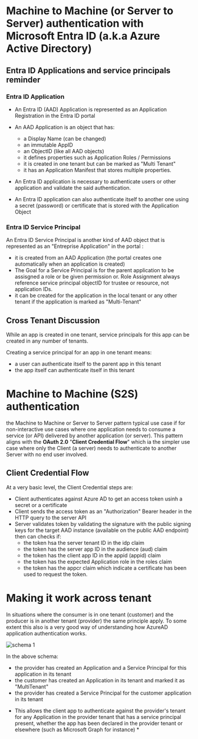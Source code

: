 # Machine to Machine (or Server to Server) authentication with Microsoft Entra ID (a.k.a Azure Active Directory)

## Entra ID Applications and service principals reminder

### Entra ID Application

- An Entra ID (AAD) Application is represented as an Application Registration in the Entra ID portal
- An AAD Application is an object that has:
  - a Display Name (can be changed)
  - an immutable AppID
  - an ObjectID (like all AAD objects)
  - it defines  properties such as Application Roles / Permissions
  - it is created in one tenant but can be marked as "Multi Tenant"
  - it has an Application Manifest that stores multiple  properties.

- An Entra ID application is necessary  to authenticate users or other application and validate the said authentication.
- An  Entra ID application can also authenticate itself to another one using a secret (password) or certificate that is stored with the Application Object

### Entra ID Service Principal

An Entra ID Service Principal is another kind of AAD object that is represented as an "Entreprise Application" in the portal :
- it is created from an AAD Application (the portal creates one automatically when an application is created)
- The Goal for a Service Principal is for the parent application to be assisgned a role or be given permission or. Role Assignment always reference service principal objectID for trustee or resource, not application IDs.
- it can be created for the application in the local tenant or any other tenant if the application is marked as "Multi-Tenant"

## Cross Tenant Discussion

While an app is created in one tenant, service principals for this app can be created in any number of tenants.

Creating a service principal for an app in one tenant means:
- a user can authenticate itself to the parent app in this tenant
- the app itself can authenticate itself in this tenant

# Machine to Machine (S2S) authentication 

the Machine to Machine or Server to Server pattern typical use case if for non-interactive use cases where one application needs to consume a service (or API) delivered by another application (or server).
This pattern aligns with the **OAuth 2.0** "**Client Credential Flow**" which ia the simpler use case where only the Client (a server) needs to authenticate to another Server with no end user involved.

## Client Credential Flow
At a very basic level, the Client Credential steps are:
- Client authenticates against Azure AD to get an access token usinh a secret or a certificate
- Client sends the access token as an "Authorization" Bearer header in the HTTP query to the server API
- Server validates token by validating the signature with the public signing keys for the target AAD instance (available on the public AAD endpoint) then can checks if:
  - the token hsa the server tenant ID in the idp claim
  - the token has the server app ID in the audience (aud) claim
  - the token has the client app ID in the appid (appid) claim
  - the token has the expected Application role in the roles claim
  - the token has the appcr claim which indicate a certificate has been used to request the token.

# Making it work across tenant

In situations where the consumer is in one tenant (customer) and the producer is in another tenant (provider) the same principle apply. To some extent this also is a very good way of understanding how AzureAD application authentication works.

![schema 1]('./img/Cross-Tenant-Authentication.jpg')

In the above schema:
- the provider has created an Application and a Service Principal for this application in its tenant
- the customer has created an Application in its tenant and marked it as "MultiTenant"
- the provider has created a Service Principal for the customer application in its tenant
* This allows the client app to authenticate against the provider's tenant for any Application in the provider tenant that has a service principal present,  whether the app has been declared in the provider tenant or elsewhere (such as Microsoft Graph for instance) * 


